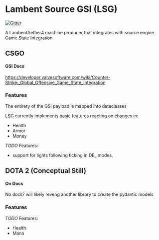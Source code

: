  
# Lambent Source GSI (LSG)

[![Gitter](https://badges.gitter.im/Lambentri/community.svg)](https://gitter.im/Lambentri/community?utm_source=badge&utm_medium=badge&utm_campaign=pr-badge)

A LambentAether4 machine producer that integrates with source engine Game State Integration

## CSGO

#### GSI Docs

https://developer.valvesoftware.com/wiki/Counter-Strike:_Global_Offensive_Game_State_Integration

### Features

The entirety of the GSI payload is mapped into dataclasses

LSG currently implements basic features reacting on changes in:
- Health
- Armor
- Money

*TODO* Features:
- support for lights following ticking in DE_ modes.


## DOTA 2 (Conceptual Still)

#### On Docs

No docs? will likely reveng another library to create the pydantic models

### Features

*TODO*  Features:

- Health
- Mana